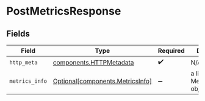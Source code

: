 # PostMetricsResponse


## Fields

| Field                                                                      | Type                                                                       | Required                                                                   | Description                                                                |
| -------------------------------------------------------------------------- | -------------------------------------------------------------------------- | -------------------------------------------------------------------------- | -------------------------------------------------------------------------- |
| `http_meta`                                                                | [components.HTTPMetadata](../../models/components/httpmetadata.md)         | :heavy_check_mark:                                                         | N/A                                                                        |
| `metrics_info`                                                             | [Optional[components.MetricsInfo]](../../models/components/metricsinfo.md) | :heavy_minus_sign:                                                         | a list of MetricNameInfo objects                                           |